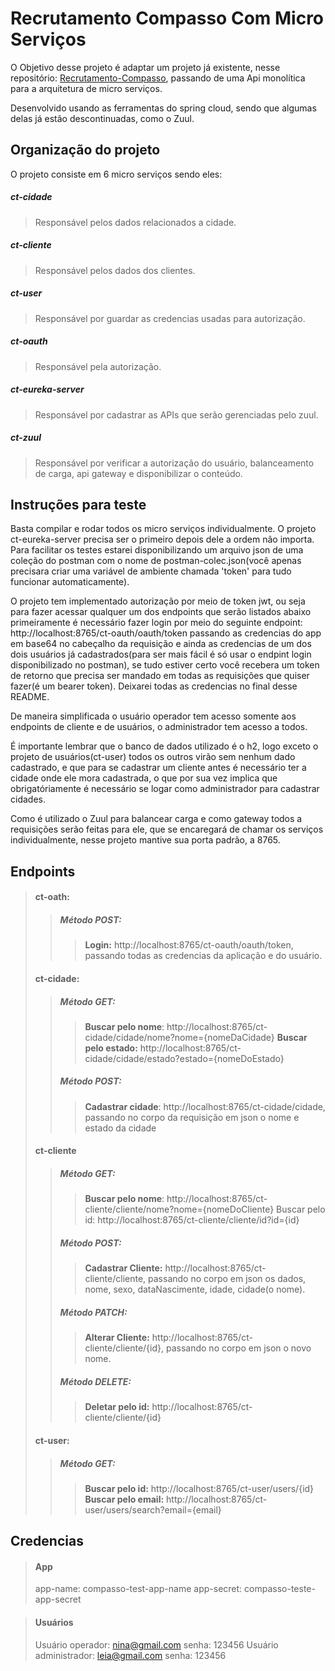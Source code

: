# Recrutamento Compasso Com Micro Serviços

O Objetivo desse projeto é adaptar um projeto já existente, nesse repositório: [Recrutamento-Compasso](https://github.com/vitorweirich/recrutamento-compasso), passando de uma Api monolítica para a arquitetura de micro serviços.


Desenvolvido usando as ferramentas do spring cloud, sendo que algumas delas já estão descontinuadas, como o Zuul.

## Organização do projeto
O projeto consiste em 6 micro serviços sendo eles:
##### ct-cidade
> Responsável pelos dados relacionados a cidade.
##### ct-cliente
> Responsável pelos dados dos clientes.
##### ct-user
> Responsável por guardar as credencias usadas para autorização.
##### ct-oauth
> Responsável pela autorização.
##### ct-eureka-server
> Responsável por cadastrar as APIs que serão gerenciadas pelo zuul.
##### ct-zuul
> Responsável por verificar a autorização do usuário, balanceamento de carga, api gateway e disponibilizar o conteúdo.

## Instruções para teste
Basta compilar e rodar todos os micro serviços individualmente. O projeto ct-eureka-server precisa ser o primeiro depois dele a ordem não importa. Para facilitar os testes estarei disponibilizando um arquivo json de uma coleção do postman com o nome de postman-colec.json(você apenas precisara criar uma variável de ambiente chamada 'token' para tudo funcionar automaticamente).

O projeto tem implementado autorização por meio de token jwt, ou seja para fazer acessar qualquer um dos endpoints que serão listados abaixo primeiramente é necessário fazer login por meio do seguinte endpoint: http://localhost:8765/ct-oauth/oauth/token passando as credencias do app em base64 no cabeçalho da requisição e ainda as credencias de um dos dois usuários já cadastrados(para ser mais fácil é só usar o endpint login disponibilizado no postman), se tudo estiver certo você recebera um token de retorno que precisa ser mandado em todas as requisições que quiser fazer(é um bearer token). Deixarei todas as credencias no final desse README.

De maneira simplificada o usuário operador tem acesso somente aos endpoints de cliente e de usuários, o administrador tem acesso a todos.

É importante lembrar que o banco de dados utilizado é o h2, logo exceto o projeto de usuários(ct-user) todos os outros virão sem nenhum dado cadastrado, e que para se cadastrar um cliente antes é necessário ter a cidade onde ele mora cadastrada, o que por sua vez implica que obrigatóriamente é necessário se logar como administrador para cadastrar cidades. 

Como é utilizado o Zuul para balancear carga e como gateway todos a requisições serão feitas para ele, que se encaregará de chamar os serviços individualmente, nesse projeto mantive sua porta padrão, a 8765.

## Endpoints
> #### ct-oath:
>> ##### Método POST:
>>> **Login:** http://localhost:8765/ct-oauth/oauth/token, passando todas as credencias da aplicação e do usuário.
> #### ct-cidade:
>> ##### Método GET: 
>>> **Buscar pelo nome**: http://localhost:8765/ct-cidade/cidade/nome?nome={nomeDaCidade}
>>> **Buscar pelo estado:** http://localhost:8765/ct-cidade/cidade/estado?estado={nomeDoEstado}
>> ##### Método POST:
>>> **Cadastrar cidade**: http://localhost:8765/ct-cidade/cidade, passando no corpo da requisição em json o nome e estado da cidade
> #### ct-cliente
>> ##### Método GET:
>>> **Buscar pelo nome**: http://localhost:8765/ct-cliente/cliente/nome?nome={nomeDoCliente}
>>> Buscar pelo id: http://localhost:8765/ct-cliente/cliente/id?id={id}
>> ##### Método POST:
>>> **Cadastrar Cliente:** http://localhost:8765/ct-cliente/cliente, passando no corpo em json os dados, nome, sexo, dataNascimente, idade, cidade(o nome).
>> ##### Método PATCH:
>>> **Alterar Cliente:** http://localhost:8765/ct-cliente/cliente/{id}, passando no corpo em json o novo nome.
>> ##### Método DELETE:
>>> **Deletar pelo id:** http://localhost:8765/ct-cliente/cliente/{id}
> #### ct-user:
>> ##### Método GET:
>>> **Buscar pelo id:** http://localhost:8765/ct-user/users/{id}
>>> **Buscar pelo email:** http://localhost:8765/ct-user/users/search?email={email}

## Credencias
> #### App
> app-name: compasso-test-app-name
> app-secret: compasso-teste-app-secret

> #### Usuários
> Usuário operador: nina@gmail.com
senha: 123456
> Usuário administrador: leia@gmail.com
senha: 123456